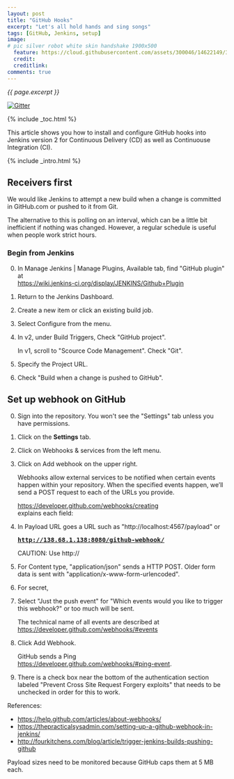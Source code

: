 ```yaml
---
layout: post
title: "GitHub Hooks"
excerpt: "Let's all hold hands and sing songs"
tags: [GitHub, Jenkins, setup]
image:
# pic silver robot white skin handshake 1900x500
  feature: https://cloud.githubusercontent.com/assets/300046/14622149/306629f0-0585-11e6-961a-dc8f60dadbf6.jpg
  credit: 
  creditlink: 
comments: true
---
```

<i>{{ page.excerpt }}</i>

[![Gitter](https://badges.gitter.im/wilsonmar/wilsonmar.github.io.svg)](https://gitter.im/wilsonmar/wilsonmar.github.io?utm_source=badge&utm_medium=badge&utm_campaign=pr-badge)

{% include _toc.html %}

This article shows you how to install and configure 
GitHub hooks into Jenkins version 2 for Continuous Delivery (CD) as well as Continuouse Integration (CI).

{% include _intro.html %}

## Receivers first #

We would like Jenkins to attempt a new build when a change is committed in GitHub.com or pushed to it from Git.

   The alternative to this is polling on an interval,
   which can be a little bit inefficient if nothing was changed.
   However, a regular schedule is useful when people work strict hours.

   ### Begin from Jenkins #

0. In Manage Jenkins | Manage Plugins, Available tab, find "GitHub plugin" at<br />
   <a target="_blank" href="https://wiki.jenkins-ci.org/display/JENKINS/Github+Plugin/">
   https://wiki.jenkins-ci.org/display/JENKINS/Github+Plugin</a>
0. Return to the Jenkins Dashboard.
0. Create a new item or click an existing build job.
0. Select Configure from the menu.
0. In v2, under Build Triggers, Check "GitHub project".
   
   In v1, scroll to "Scource Code Management". Check "Git".

0. Specify the Project URL.
0. Check "Build when a change is pushed to GitHub".



## Set up webhook on GitHub #

0. Sign into the repository. You won't see the "Settings" tab unless you have permissions.
0. Click on the <strong>Settings</strong> tab.
0. Click on Webhooks & services from the left menu.
0. Click on Add webhook on the upper right.

   Webhooks allow external services to be notified when certain events happen within your repository. When the specified events happen, we’ll send a POST request to each of the URLs you provide. 

   <a target="_blank" href="https://developer.github.com/webhooks/creating/">
   https://developer.github.com/webhooks/creating</a><br />
   explains each field:

0. In Payload URL goes a URL such as "http://localhost:4567/payload" or

   <tt><strong>
   http://138.68.1.138:8080/github-webhook/
   </strong></tt>

   CAUTION: Use http://

0. For Content type, "application/json" sends a HTTP POST. 
   Older form data is sent with "application/x-www-form-urlencoded".
0. For secret, 
0. Select "Just the push event" for "Which events would you like to trigger this webhook?"
   or too much will be sent.

   The technical name of all events are described at<br />
   https://developer.github.com/webhooks/#events

0. Click Add Webhook.

   GitHub sends a Ping<br />
   https://developer.github.com/webhooks/#ping-event.

0. There is a check box near the bottom of the authentication section labeled 
   "Prevent Cross Site Request Forgery exploits"
   that needs to be unchecked in order for this to work.

References:

   * https://help.github.com/articles/about-webhooks/
   * https://thepracticalsysadmin.com/setting-up-a-github-webhook-in-jenkins/
   * http://fourkitchens.com/blog/article/trigger-jenkins-builds-pushing-github

Payload sizes need to be monitored because GitHub caps them at 5 MB each. 

